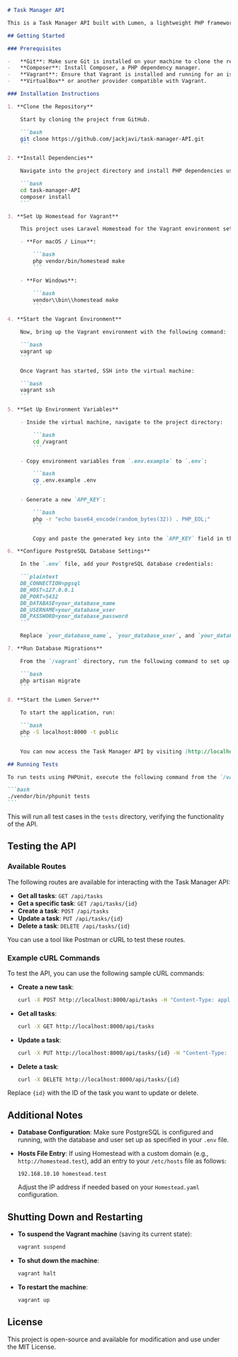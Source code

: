````markdown
# Task Manager API

This is a Task Manager API built with Lumen, a lightweight PHP framework. It provides RESTful endpoints to manage tasks, including creating, updating, and deleting tasks.

## Getting Started

### Prerequisites

-   **Git**: Make sure Git is installed on your machine to clone the repository.
-   **Composer**: Install Composer, a PHP dependency manager.
-   **Vagrant**: Ensure that Vagrant is installed and running for an isolated development environment.
-   **VirtualBox** or another provider compatible with Vagrant.

### Installation Instructions

1. **Clone the Repository**

    Start by cloning the project from GitHub.

    ```bash
    git clone https://github.com/jackjavi/task-manager-API.git
    ```

2. **Install Dependencies**

    Navigate into the project directory and install PHP dependencies using Composer.

    ```bash
    cd task-manager-API
    composer install
    ```

3. **Set Up Homestead for Vagrant**

    This project uses Laravel Homestead for the Vagrant environment setup. Run the following commands to generate the necessary `Vagrantfile` and `Homestead.yaml` configuration files.

    - **For macOS / Linux**:

        ```bash
        php vendor/bin/homestead make
        ```

    - **For Windows**:

        ```bash
        vendor\\bin\\homestead make
        ```

4. **Start the Vagrant Environment**

    Now, bring up the Vagrant environment with the following command:

    ```bash
    vagrant up
    ```

    Once Vagrant has started, SSH into the virtual machine:

    ```bash
    vagrant ssh
    ```

5. **Set Up Environment Variables**

    - Inside the virtual machine, navigate to the project directory:

        ```bash
        cd /vagrant
        ```

    - Copy environment variables from `.env.example` to `.env`:

        ```bash
        cp .env.example .env
        ```

    - Generate a new `APP_KEY`:

        ```bash
        php -r "echo base64_encode(random_bytes(32)) . PHP_EOL;"
        ```

        Copy and paste the generated key into the `APP_KEY` field in the `.env` file.

6. **Configure PostgreSQL Database Settings**

    In the `.env` file, add your PostgreSQL database credentials:

    ```plaintext
    DB_CONNECTION=pgsql
    DB_HOST=127.0.0.1
    DB_PORT=5432
    DB_DATABASE=your_database_name
    DB_USERNAME=your_database_user
    DB_PASSWORD=your_database_password
    ```

    Replace `your_database_name`, `your_database_user`, and `your_database_password` with your actual PostgreSQL credentials.

7. **Run Database Migrations**

    From the `/vagrant` directory, run the following command to set up the database tables:

    ```bash
    php artisan migrate
    ```

8. **Start the Lumen Server**

    To start the application, run:

    ```bash
    php -S localhost:8000 -t public
    ```

    You can now access the Task Manager API by visiting [http://localhost:8000](http://localhost:8000) in your browser.

## Running Tests

To run tests using PHPUnit, execute the following command from the `/vagrant` directory:

```bash
./vendor/bin/phpunit tests
```
````

This will run all test cases in the `tests` directory, verifying the functionality of the API.

## Testing the API

### Available Routes

The following routes are available for interacting with the Task Manager API:

-   **Get all tasks**: `GET /api/tasks`
-   **Get a specific task**: `GET /api/tasks/{id}`
-   **Create a task**: `POST /api/tasks`
-   **Update a task**: `PUT /api/tasks/{id}`
-   **Delete a task**: `DELETE /api/tasks/{id}`

You can use a tool like Postman or cURL to test these routes.

### Example cURL Commands

To test the API, you can use the following sample cURL commands:

-   **Create a new task**:

    ```bash
    curl -X POST http://localhost:8000/api/tasks -H "Content-Type: application/json" -d '{"title": "New Task", "description": "Task description", "status": "pending"}'
    ```

-   **Get all tasks**:

    ```bash
    curl -X GET http://localhost:8000/api/tasks
    ```

-   **Update a task**:

    ```bash
    curl -X PUT http://localhost:8000/api/tasks/{id} -H "Content-Type: application/json" -d '{"title": "Updated Task", "status": "completed"}'
    ```

-   **Delete a task**:

    ```bash
    curl -X DELETE http://localhost:8000/api/tasks/{id}
    ```

Replace `{id}` with the ID of the task you want to update or delete.

## Additional Notes

-   **Database Configuration**: Make sure PostgreSQL is configured and running, with the database and user set up as specified in your `.env` file.
-   **Hosts File Entry**: If using Homestead with a custom domain (e.g., `http://homestead.test`), add an entry to your `/etc/hosts` file as follows:

    ```plaintext
    192.168.10.10 homestead.test
    ```

    Adjust the IP address if needed based on your `Homestead.yaml` configuration.

## Shutting Down and Restarting

-   **To suspend the Vagrant machine** (saving its current state):

    ```bash
    vagrant suspend
    ```

-   **To shut down the machine**:

    ```bash
    vagrant halt
    ```

-   **To restart the machine**:

    ```bash
    vagrant up
    ```

## License

This project is open-source and available for modification and use under the MIT License.

```

```
